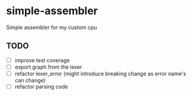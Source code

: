 # simple-assembler

Simple assembler for my custom cpu

## TODO

- [ ] improve test coverage
- [ ] export graph from the lexer
- [ ] refactor lexer_error (might introduce breaking change as error name's can change)
- [ ] refactor parsing code